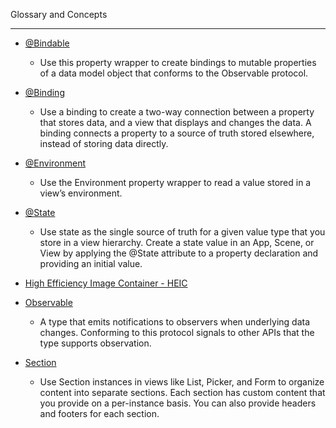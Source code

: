 Glossary and Concepts

- - - -

* [@Bindable](https://developer.apple.com/documentation/swiftui/bindable)
  * Use this property wrapper to create bindings to mutable properties of a data model object that conforms to the Observable protocol. 
* [@Binding](https://developer.apple.com/documentation/swiftui/binding)
  * Use a binding to create a two-way connection between a property that stores data, and a view that displays and changes the data. A binding connects a property to a source of truth stored elsewhere, instead of storing data directly.
* [@Environment](https://developer.apple.com/documentation/swiftui/environment)
  * Use the Environment property wrapper to read a value stored in a view’s environment.
* [@State](https://developer.apple.com/documentation/swiftui/state)
  * Use state as the single source of truth for a given value type that you store in a view hierarchy. Create a state value in an App, Scene, or View by applying the @State attribute to a property declaration and providing an initial value.
 
* [High Efficiency Image Container - HEIC](https://www.adobe.com/creativecloud/file-types/image/raster/heic-file.html)
* [Observable](https://developer.apple.com/documentation/Observation/Observable)
  * A type that emits notifications to observers when underlying data changes. Conforming to this protocol signals to other APIs that the type supports observation.
* [Section](https://developer.apple.com/documentation/swiftui/section)
  * Use Section instances in views like List, Picker, and Form to organize content into separate sections. Each section has custom content that you provide on a per-instance basis. You can also provide headers and footers for each section. 
